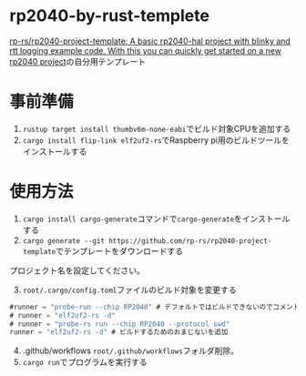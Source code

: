 # rp2040-by-rust-templete
[rp-rs/rp2040-project-template: A basic rp2040-hal project with blinky and rtt logging example code. With this you can quickly get started on a new rp2040 project](https://github.com/rp-rs/rp2040-project-template)の自分用テンプレート

# 事前準備
1. ```rustup target install thumbv6m-none-eabi```でビルド対象CPUを追加する
2. ```cargo install flip-link elf2uf2-rs```でRaspberry pi用のビルドツールをインストールする

# 使用方法
1. ```cargo install cargo-generate```コマンドで```cargo-generate```をインストールする
2. ```cargo generate --git https://github.com/rp-rs/rp2040-project-template```でテンプレートをダウンロードする

プロジェクト名を設定してください。

3. ```root/.cargo/config.toml```ファイルのビルド対象を変更する
```rust
#runner = "probe-run --chip RP2040" # デフォルトではビルドできないのでコメントアウト
# runner = "elf2uf2-rs -d"
# runner = "probe-rs run --chip RP2040 --protocol swd"
runner = "elf2uf2-rs -d" # ビルドするためのおまじないを追加
```
4. .github/workflows
```root/.github/workflows```フォルダ削除。
5. ```cargo run```でプログラムを実行する
